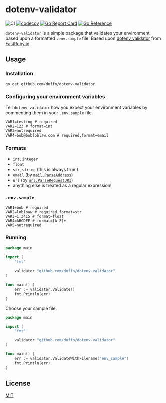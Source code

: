 # dotenv-validator

![CI](https://github.com/duffn/dotenv-validator/actions/workflows/ci.yml/badge.svg) [![codecov](https://codecov.io/gh/duffn/dotenv-validator/branch/main/graph/badge.svg?token=LMF5XXIA8A)](https://codecov.io/gh/duffn/dotenv-validator) [![Go Report Card](https://goreportcard.com/badge/github.com/duffn/dotenv-validator)](https://goreportcard.com/report/github.com/duffn/dotenv-validator) [![Go Reference](https://pkg.go.dev/badge/github.com/duffn/dotenv-validator.svg)](https://pkg.go.dev/github.com/duffn/dotenv-validator)

`dotenv-validator` is a simple package that validates your environment based upon a formatted `.env.sample` file. Based upon [dotenv_validator](https://github.com/fastruby/dotenv_validator) from [FastRuby.io](https://github.com/fastruby?type=source).

## Usage

### Installation

```
go get github.com/duffn/dotenv-validator
```

### Configuring your environment variables

Tell `dotenv-validator` how you expect your environment variables by commenting them in your `.env.sample` file.

```
VAR1=testing # required
VAR2=123 # format=int
VAR3=notrequired
VAR4=bob@bobloblaw.com # required,format=email
```

### Formats

- `int`, `integer`
- `float`
- `str`, `string` (this is always true!)
- `email` (by [`mail.ParseAddress`](https://pkg.go.dev/net/mail#ParseAddress))
- `url` (by [`url.ParseRequestURI`](https://pkg.go.dev/net/url#ParseRequestURI))
- anything else is treated as a regular expression!

### `.env.sample`

```
VAR1=bob # required
VAR2=lobloaw # required,format=str
VAR3=1.3415 # format=float
VAR4=ABCDEF # format=[A-Z]+
VAR5=notrequired
```

### Running

```go
package main

import (
	"fmt"

	validator "github.com/duffn/dotenv-validator"
)

func main() {
	err := validator.Validate()
	fmt.Println(err)
}
```

Choose your sample file.

```go
package main

import (
	"fmt"

	validator "github.com/duffn/dotenv-validator"
)

func main() {
	err := validator.ValidateWithFilename("env_sample")
	fmt.Println(err)
}
```

## License

[MIT](https://opensource.org/licenses/MIT)
